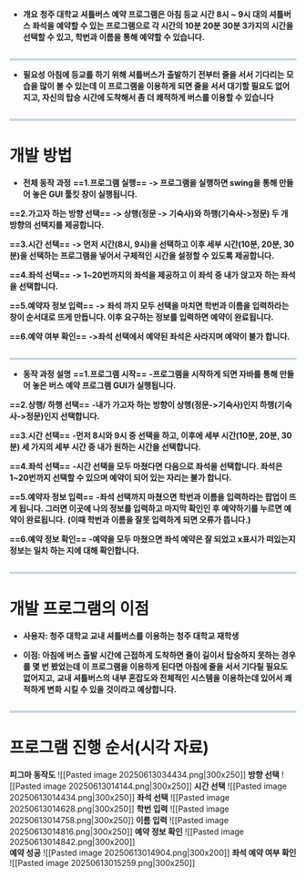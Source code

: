 - **개요**
**청주 대학교 셔틀버스 예약 프로그램은 아침 등교 시간 8시 ~ 9시 대의 셔틀버스 좌석을 예약할 수 있는 프로그램으로 각 시간의 10분 20분 30분  3가지의 시간을 선택할 수 있고, 학번과 이름을 통해 예약할 수 있습니다.**

<div style="border-top: 4px solid #cbd5e0; margin-top: 2em; margin-bottom: 1em;"></div>

- **필요성**
**아침에 등교를 하기 위해 셔틀버스가 출발하기 전부터 줄을 서서 기다리는 모습을 많이 볼 수 있는데 이 프로그램을 이용하게 되면 줄을 서서 대기할 필요도 없어지고, 자신의 탑승 시간에 도착해서 좀 더 쾌적하게 버스를 이용할 수 있습니다**

<div style="border-top: 4px solid #cbd5e0; margin-top: 2em; margin-bottom: 1em;"></div>

# 개발 방법

- **전체 동작 과정**
**==1.프로그램 실행==**
**-> 프로그램을 실행하면 swing을 통해 만들어 놓은 GUI 툴킷 창이 실행됩니다.**

**==2.가고자 하는 방향 선택==**
**-> 상행(정문 -> 기숙사)와 하행(기숙사->정문) 두 개 방향의 선택지를 제공합니다.**

**==3.시간 선택==**
**-> 먼저 시간(8시, 9시)을 선택하고 이후 세부 시간(10분, 20분, 30분)을 선택하는 프로그램을 넣어서 구체적인 시간을 설정할 수 있도록 제공합니다.**

**==4.좌석 선택==**
**-> 1~20번까지의 좌석을 제공하고 이 좌석 중 내가 앉고자 하는 좌석을 선택합니다.**

**==5.예약자 정보 입력==**
**-> 좌석 까지 모두 선택을 마치면 학번과 이름을 입력하라는 창이 순서대로 뜨게 만듭니다. 이후 요구하는 정보를 입력하면 예약이 완료됩니다.**

**==6.예약 여부 확인==**
**->좌석 선택에서 예약된 좌석은 사라지며 예약이 불가 합니다.**

<div style="border-top: 4px solid #cbd5e0; margin-top: 2em; margin-bottom: 1em;"></div>

- **동작 과정 설명**
**==1.프로그램 시작==**
**-프로그램을 시작하게 되면 자바를 통해 만들어 놓은 버스 예약 프로그램 GUI가 실행됩니다.**

**==2.상행/ 하행 선택==**
**-내가 가고자 하는 방향이 상행(정문->기숙사)인지 하행(기숙사->정문)인지 선택합니다.**

**==3.시간 선택==**
**-먼저 8시와 9시 중 선택을 하고, 이후에 세부 시간(10분, 20분, 30분) 세 가지의 세부 시간 중 내가 원하는 시간을 선택합니다.**

**==4.좌석 선택==**
**-시간 선택을 모두 마쳤다면 다음으로 좌석을 선택합니다. 좌석은 1~20번까지 선택할 수 있으며 예약이 되어 있는 자리는 불가 합니다.**

**==5.예약자 정보 입력==** 
**-좌석 선택까지 마쳤으면 학번과 이름을 입력하라는 팝업이 뜨게 됩니다. 그러면 이곳에 나의 정보를 입력하고 마지막 확인인 후 예약하기를 누르면 예약이 완료됩니다.**
**(이때 학번과 이름을 잘못 입력하게 되면 오류가 뜹니다.)**

**==6.예약 정보 확인==**
**-예약을 모두 마쳤으면 좌석 예약은 잘 되었고 x표시가 떠있는지 정보는 일치 하는 지에 대해 확인합니다.**

<div style="border-top: 4px solid #cbd5e0; margin-top: 2em; margin-bottom: 1em;"></div>

# **개발 프로그램의 이점**

- **사용자: 청주 대학교 교내 셔틀버스를 이용하는 청주 대학교 재학생**

- **이점: 아침에 버스 출발 시간에 근접하게 도착하면 줄이 길이서 탑승하지 못하는 경우를 몇 번 봤었는데 이 프로그램을 이용하게 된다면 아침에 줄을 서서 기다릴 필요도 없어지고, 교내 셔틀버스의 내부 혼잡도와 전체적인 시스템을 이용하는데 있어서 쾌적하게 변화 시킬 수 있을 것이라고 예상합니다.**

<div style="border-top: 4px solid #cbd5e0; margin-top: 2em; margin-bottom: 1em;"></div>

# 프로그램 진행 순서(시각 자료)
**피그마 동작도**
![[Pasted image 20250613034434.png|300x250]]
**방향 선택**
![[Pasted image 20250613014144.png|300x250]]
**시간 선택**
![[Pasted image 20250613014434.png|300x250]]
**좌석 선택**
![[Pasted image 20250613014628.png|300x250]]
**학번 입력**
![[Pasted image 20250613014758.png|300x250]]
**이름 입력**
![[Pasted image 20250613014816.png|300x250]]
**예약 정보 확인**
![[Pasted image 20250613014842.png|300x200]]  
**예약 성공** 
![[Pasted image 20250613014904.png|300x200]]
**좌석 예약 여부 확인**
![[Pasted image 20250613015259.png|300x250]]